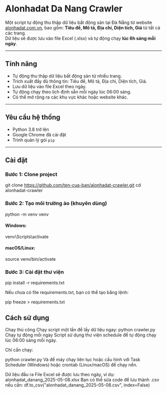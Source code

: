 #  Alonhadat Da Nang Crawler

Một script tự động thu thập dữ liệu bất động sản tại Đà Nẵng từ website [alonhadat.com.vn](https://alonhadat.com.vn), bao gồm: **Tiêu đề, Mô tả, Địa chỉ, Diện tích, Giá** từ tất cả các trang.  
Dữ liệu sẽ được lưu vào file Excel (.xlsx) và tự động chạy **lúc 6h sáng mỗi ngày**.

---

##  Tính năng

- Tự động thu thập dữ liệu bất động sản từ nhiều trang.
- Trích xuất đầy đủ thông tin: Tiêu đề, Mô tả, Địa chỉ, Diện tích, Giá.
- Lưu dữ liệu vào file Excel theo ngày.
- Tự động chạy theo lịch định sẵn mỗi ngày lúc 06:00 sáng.
- Có thể mở rộng ra các khu vực khác hoặc website khác.

---

##  Yêu cầu hệ thống

- Python 3.8 trở lên
- Google Chrome đã cài đặt
- Trình quản lý gói `pip`

---

##  Cài đặt

### Bước 1: Clone project

git clone https://github.com/ten-cua-ban/alonhadat-crawler.git
cd alonhadat-crawler
### Bước 2: Tạo môi trường ảo (khuyên dùng)

python -m venv venv
#### Windows:
venv\Scripts\activate
#### macOS/Linux:
source venv/bin/activate
### Bước 3: Cài đặt thư viện

pip install -r requirements.txt

Nếu chưa có file requirements.txt, bạn có thể tạo bằng lệnh:

pip freeze > requirements.txt
## Cách sử dụng
Chạy thủ công
Chạy script một lần để lấy dữ liệu ngay:
python crawler.py
Chạy tự động mỗi ngày
Script sử dụng thư viện schedule để tự động chạy lúc 06:00 sáng mỗi ngày.

Chỉ cần chạy:

python crawler.py
Và để máy chạy liên tục hoặc cấu hình với Task Scheduler (Windows) hoặc crontab (Linux/macOS) để chạy nền.

 Dữ liệu đầu ra
File Excel sẽ được lưu theo ngày, ví dụ:
alonhadat_danang_2025-05-08.xlsx
Bạn có thể sửa code để lưu thành .csv nếu cần:
df.to_csv("alonhadat_danang_2025-05-08.csv", index=False)
